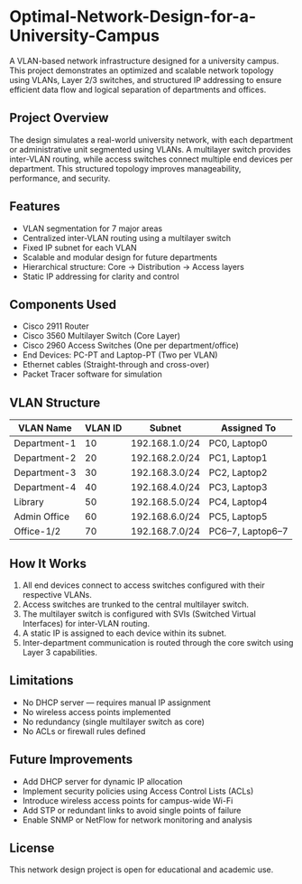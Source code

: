 # Optimal-Network-Design-for-a-University-Campus

A VLAN-based network infrastructure designed for a university campus. This project demonstrates an optimized and scalable network topology using VLANs, Layer 2/3 switches, and structured IP addressing to ensure efficient data flow and logical separation of departments and offices.

## Project Overview

The design simulates a real-world university network, with each department or administrative unit segmented using VLANs. A multilayer switch provides inter-VLAN routing, while access switches connect multiple end devices per department. This structured topology improves manageability, performance, and security.

## Features

- VLAN segmentation for 7 major areas
- Centralized inter-VLAN routing using a multilayer switch
- Fixed IP subnet for each VLAN
- Scalable and modular design for future departments
- Hierarchical structure: Core → Distribution → Access layers
- Static IP addressing for clarity and control

## Components Used

- Cisco 2911 Router
- Cisco 3560 Multilayer Switch (Core Layer)
- Cisco 2960 Access Switches (One per department/office)
- End Devices: PC-PT and Laptop-PT (Two per VLAN)
- Ethernet cables (Straight-through and cross-over)
- Packet Tracer software for simulation

## VLAN Structure

| VLAN Name      | VLAN ID | Subnet           | Assigned To         |
|----------------|---------|------------------|----------------------|
| Department-1   | 10      | 192.168.1.0/24   | PC0, Laptop0         |
| Department-2   | 20      | 192.168.2.0/24   | PC1, Laptop1         |
| Department-3   | 30      | 192.168.3.0/24   | PC2, Laptop2         |
| Department-4   | 40      | 192.168.4.0/24   | PC3, Laptop3         |
| Library        | 50      | 192.168.5.0/24   | PC4, Laptop4         |
| Admin Office   | 60      | 192.168.6.0/24   | PC5, Laptop5         |
| Office-1/2     | 70      | 192.168.7.0/24   | PC6–7, Laptop6–7     |

## How It Works

1. All end devices connect to access switches configured with their respective VLANs.
2. Access switches are trunked to the central multilayer switch.
3. The multilayer switch is configured with SVIs (Switched Virtual Interfaces) for inter-VLAN routing.
4. A static IP is assigned to each device within its subnet.
5. Inter-department communication is routed through the core switch using Layer 3 capabilities.

## Limitations

- No DHCP server — requires manual IP assignment
- No wireless access points implemented
- No redundancy (single multilayer switch as core)
- No ACLs or firewall rules defined

## Future Improvements

- Add DHCP server for dynamic IP allocation
- Implement security policies using Access Control Lists (ACLs)
- Introduce wireless access points for campus-wide Wi-Fi
- Add STP or redundant links to avoid single points of failure
- Enable SNMP or NetFlow for network monitoring and analysis

## License

This network design project is open for educational and academic use.
